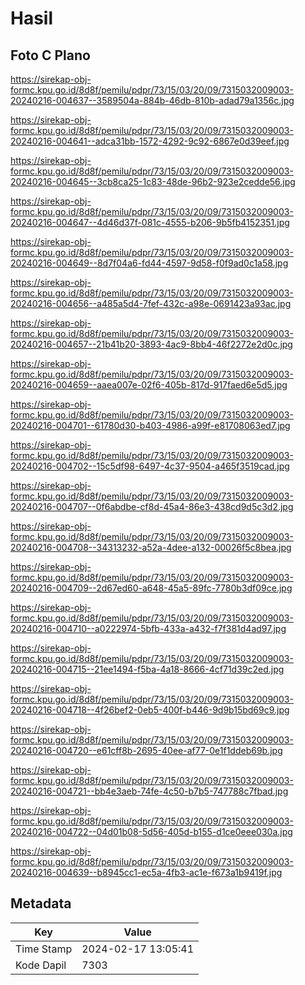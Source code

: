 # Hasil

## Foto C Plano

https://sirekap-obj-formc.kpu.go.id/8d8f/pemilu/pdpr/73/15/03/20/09/7315032009003-20240216-004637--3589504a-884b-46db-810b-adad79a1356c.jpg

https://sirekap-obj-formc.kpu.go.id/8d8f/pemilu/pdpr/73/15/03/20/09/7315032009003-20240216-004641--adca31bb-1572-4292-9c92-6867e0d39eef.jpg

https://sirekap-obj-formc.kpu.go.id/8d8f/pemilu/pdpr/73/15/03/20/09/7315032009003-20240216-004645--3cb8ca25-1c83-48de-96b2-923e2cedde56.jpg

https://sirekap-obj-formc.kpu.go.id/8d8f/pemilu/pdpr/73/15/03/20/09/7315032009003-20240216-004647--4d46d37f-081c-4555-b206-9b5fb4152351.jpg

https://sirekap-obj-formc.kpu.go.id/8d8f/pemilu/pdpr/73/15/03/20/09/7315032009003-20240216-004649--8d7f04a6-fd44-4597-9d58-f0f9ad0c1a58.jpg

https://sirekap-obj-formc.kpu.go.id/8d8f/pemilu/pdpr/73/15/03/20/09/7315032009003-20240216-004656--a485a5d4-7fef-432c-a98e-0691423a93ac.jpg

https://sirekap-obj-formc.kpu.go.id/8d8f/pemilu/pdpr/73/15/03/20/09/7315032009003-20240216-004657--21b41b20-3893-4ac9-8bb4-46f2272e2d0c.jpg

https://sirekap-obj-formc.kpu.go.id/8d8f/pemilu/pdpr/73/15/03/20/09/7315032009003-20240216-004659--aaea007e-02f6-405b-817d-917faed6e5d5.jpg

https://sirekap-obj-formc.kpu.go.id/8d8f/pemilu/pdpr/73/15/03/20/09/7315032009003-20240216-004701--61780d30-b403-4986-a99f-e81708063ed7.jpg

https://sirekap-obj-formc.kpu.go.id/8d8f/pemilu/pdpr/73/15/03/20/09/7315032009003-20240216-004702--15c5df98-6497-4c37-9504-a465f3519cad.jpg

https://sirekap-obj-formc.kpu.go.id/8d8f/pemilu/pdpr/73/15/03/20/09/7315032009003-20240216-004707--0f6abdbe-cf8d-45a4-86e3-438cd9d5c3d2.jpg

https://sirekap-obj-formc.kpu.go.id/8d8f/pemilu/pdpr/73/15/03/20/09/7315032009003-20240216-004708--34313232-a52a-4dee-a132-00026f5c8bea.jpg

https://sirekap-obj-formc.kpu.go.id/8d8f/pemilu/pdpr/73/15/03/20/09/7315032009003-20240216-004709--2d67ed60-a648-45a5-89fc-7780b3df09ce.jpg

https://sirekap-obj-formc.kpu.go.id/8d8f/pemilu/pdpr/73/15/03/20/09/7315032009003-20240216-004710--a0222974-5bfb-433a-a432-f7f381d4ad97.jpg

https://sirekap-obj-formc.kpu.go.id/8d8f/pemilu/pdpr/73/15/03/20/09/7315032009003-20240216-004715--21ee1494-f5ba-4a18-8666-4cf71d39c2ed.jpg

https://sirekap-obj-formc.kpu.go.id/8d8f/pemilu/pdpr/73/15/03/20/09/7315032009003-20240216-004718--4f26bef2-0eb5-400f-b446-9d9b15bd69c9.jpg

https://sirekap-obj-formc.kpu.go.id/8d8f/pemilu/pdpr/73/15/03/20/09/7315032009003-20240216-004720--e61cff8b-2695-40ee-af77-0e1f1ddeb69b.jpg

https://sirekap-obj-formc.kpu.go.id/8d8f/pemilu/pdpr/73/15/03/20/09/7315032009003-20240216-004721--bb4e3aeb-74fe-4c50-b7b5-747788c7fbad.jpg

https://sirekap-obj-formc.kpu.go.id/8d8f/pemilu/pdpr/73/15/03/20/09/7315032009003-20240216-004722--04d01b08-5d56-405d-b155-d1ce0eee030a.jpg

https://sirekap-obj-formc.kpu.go.id/8d8f/pemilu/pdpr/73/15/03/20/09/7315032009003-20240216-004639--b8945cc1-ec5a-4fb3-ac1e-f673a1b9419f.jpg


## Metadata

| Key        | Value               |
| ---------- | ------------------- |
| Time Stamp | 2024-02-17 13:05:41 |
| Kode Dapil | 7303                |



